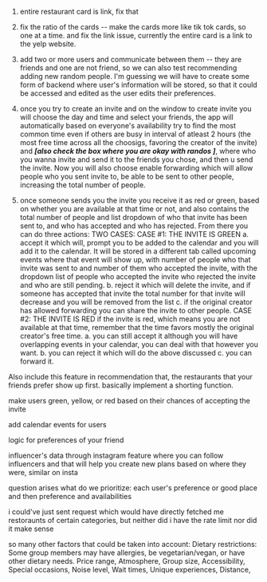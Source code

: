 1.  entire restaurant card is link, fix that

2.  fix the ratio of the cards -- make the cards more like tik tok cards, so one at a time. and fix the link issue, currently the entire card is a link to the yelp website.

3.  add two or more users and communicate between them -- they are friends and one are not friend, so we can also test recommending adding new random people. I'm guessing we will have to create some form of backend where user's information will be stored, so that it could be accessed and edited as the user edits their preferences.

4.  once you try to create an invite and on the window to create invite you will choose the day and time and select your friends, the app will automatically based on everyone's availability try to find the most common time even if others are busy in interval of atleast 2 hours (the most free time across all the choosigs, favoring the creator of the invite) and  ***[also check the box where you are okay with randos ]***,  where who you wanna invite and send it to the friends you chose, and then u send the invite. Now you will also choose enable forwarding which will allow people who you sent invite to, be able to be sent to other people, increasing the total number of people.

5.  once someone sends you the invite you receive it as red or green, based on whether you are available at that time or not, and also contains the total number of people and list dropdown of who that invite has been sent to, and who has accepted and who has rejected. From there you can do three actions:
   TWO CASES:
CASE #1: THE INVITE IS GREEN
   a. accept it which will, prompt you to be added to the calendar and you will add it to the calendar. It will be stored in a different tab called upcoming events where that event will show up, with number of people who that invite was sent to and number of them who accepted the invite, with the dropdown list of people who accepted the invite who rejected the invite and who are still pending.
   b. reject it which will delete the invite, and if someone has accepted that invite the total number for that invite will decrease and you will be removed from the list
   c. if the original creator has allowed forwarding you can share the invite to other people.
CASE #2: THE INVITE IS RED
if the invite is red, which means you are not available at that time, remember that the time favors mostly the original creator's free time.
   a. you can still accept it although you will have overlapping events in your calendar, you can deal with that however you want.
   b. you can reject it which will do the above discussed
   c. you can forward it.




Also include this feature in recommendation that, the restaurants that your friends prefer show up first. basically implement a shorting function.


make users green, yellow, or red based on their chances of accepting the invite

add calendar events for users

logic for preferences of your friend

influencer's data through instagram
feature where you can follow influencers and that will help you create new plans based on where they were, similar on insta

question arises what do we prioritize: each user's preference or good place and then preference and availabilities

i could've just sent request which would have directly fetched me restoraunts of certain categories, but neither did i have the rate limit nor did it make sense

so many other factors that could be taken into account: Dietary restrictions: Some group members may have allergies, be vegetarian/vegan, or have other dietary needs.
Price range,
Atmosphere,
Group size,
Accessibility,
Special occasions,
Noise level,
Wait times,
Unique experiences,
Distance,
